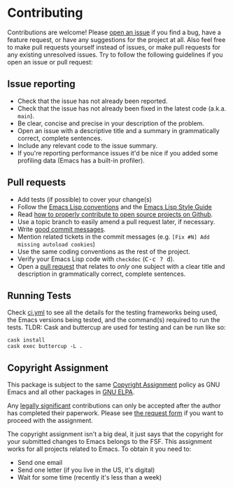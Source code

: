 # Contributing

Contributions are welcome! Please [open an issue][1]
if you find a bug, have a feature request, or have any suggestions for
the project at all.
Also feel free to make pull requests yourself instead of issues,
or make pull requests for any existing unresolved issues.
Try to follow the following guidelines if you open an issue or pull request:

## Issue reporting

* Check that the issue has not already been reported.
* Check that the issue has not already been fixed in the latest code
  (a.k.a. `main`).
* Be clear, concise and precise in your description of the problem.
* Open an issue with a descriptive title and a summary in grammatically correct,
  complete sentences.
* Include any relevant code to the issue summary.
* If you're reporting performance issues it'd be nice if you added some profiling data (Emacs has a built-in profiler).

## Pull requests

* Add tests (if possible) to cover your change(s)
* Follow the [Emacs Lisp conventions](https://www.gnu.org/software/emacs/manual/html_node/elisp/Tips.html) and the [Emacs Lisp Style Guide](https://github.com/bbatsov/emacs-lisp-style-guide)
* Read [how to properly contribute to open source projects on Github][2].
* Use a topic branch to easily amend a pull request later, if necessary.
* Write [good commit messages][3].
* Mention related tickets in the commit messages (e.g. `[Fix #N] Add missing autoload cookies`)
* Use the same coding conventions as the rest of the project.
* Verify your Emacs Lisp code with `checkdoc` (<kbd>C-c ? d</kbd>).
* Open a [pull request][4] that relates to *only* one subject with a clear title
  and description in grammatically correct, complete sentences.

## Running Tests
Check [ci.yml][5] to see all the details for the testing frameworks being used, the Emacs versions being tested, and the command(s) required to run the tests. 
TLDR: Cask and buttercup are used for testing and can be run like so:

```
cask install
cask exec buttercup -L .
```

## Copyright Assignment
This package is subject to the same [Copyright Assignment](https://www.gnu.org/prep/maintain/html_node/Copyright-Papers.html) policy as
GNU Emacs and all other packages in [GNU ELPA](https://elpa.gnu.org/packages/).

Any [legally significant](https://www.gnu.org/prep/maintain/html_node/Legally-Significant.html#Legally-Significant) contributions can only be accepted after the
author has completed their paperwork.  Please see [the request form](https://git.savannah.gnu.org/cgit/gnulib.git/tree/doc/Copyright/request-assign.future) if
you want to proceed with the assignment.

The copyright assignment isn't a big deal, it just says that the
copyright for your submitted changes to Emacs belongs to the FSF.
This assignment works for all projects related to Emacs.  To obtain it
you need to:
* Send one email
* Send one letter (if you live in the US, it's digital)
* Wait for some time (recently it's less than a week)

[1]: https://github.com/trevorpogue/topspace/issues
[2]: http://gun.io/blog/how-to-github-fork-branch-and-pull-request
[3]: http://tbaggery.com/2008/04/19/a-note-about-git-commit-messages.html
[4]: https://help.github.com/articles/using-pull-requests
[5]: https://github.com/trevorpogue/topspace/blob/main/.github/workflows/ci.yml
